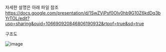 자세한 설명은 아래 파일 참조
https://docs.google.com/presentation/d/1SwZVjPsf0Olv0hb9G10Z6kdDq3bYrTOL/edit?usp=sharing&ouid=106690920846806190932&rtpof=true&sd=true


구조도

![image](https://github.com/HYH0804/mobileProgramming/assets/127603139/adb09700-ee8b-4579-934f-0c5b3bdce9d6)
